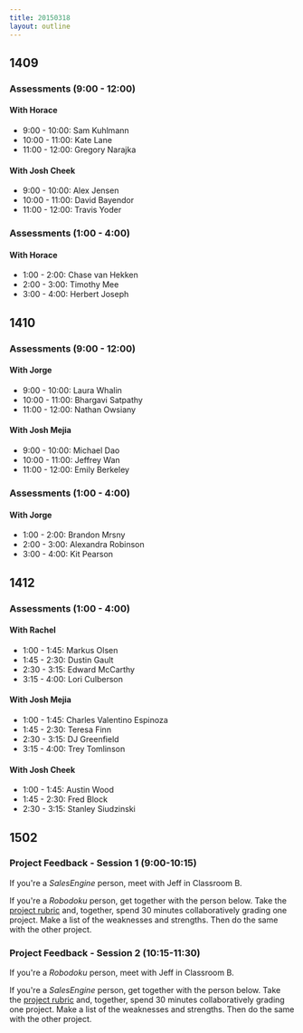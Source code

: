 ```yaml
---
title: 20150318
layout: outline
---
```


## 1409

### Assessments (9:00 - 12:00)

#### With Horace

* 9:00 - 10:00:  Sam Kuhlmann
* 10:00 - 11:00: Kate Lane
* 11:00 - 12:00: Gregory Narajka

#### With Josh Cheek

* 9:00 - 10:00:  Alex Jensen
* 10:00 - 11:00: David Bayendor
* 11:00 - 12:00: Travis Yoder

### Assessments (1:00 - 4:00)

#### With Horace

* 1:00 - 2:00: Chase van Hekken
* 2:00 - 3:00: Timothy Mee
* 3:00 - 4:00: Herbert Joseph

## 1410

### Assessments (9:00 - 12:00)

#### With Jorge

* 9:00 - 10:00:  Laura Whalin
* 10:00 - 11:00: Bhargavi Satpathy
* 11:00 - 12:00: Nathan Owsiany

#### With Josh Mejia

* 9:00 - 10:00:  Michael Dao
* 10:00 - 11:00: Jeffrey Wan
* 11:00 - 12:00: Emily Berkeley

### Assessments (1:00 - 4:00)

#### With Jorge

* 1:00 - 2:00: Brandon Mrsny
* 2:00 - 3:00: Alexandra Robinson
* 3:00 - 4:00: Kit Pearson

## 1412

### Assessments (1:00 - 4:00)

#### With Rachel

* 1:00 - 1:45: Markus Olsen
* 1:45 - 2:30: Dustin Gault
* 2:30 - 3:15: Edward McCarthy
* 3:15 - 4:00: Lori Culberson

#### With Josh Mejia

* 1:00 - 1:45: Charles Valentino Espinoza
* 1:45 - 2:30: Teresa Finn
* 2:30 - 3:15: DJ Greenfield
* 3:15 - 4:00: Trey Tomlinson

#### With Josh Cheek

* 1:00 - 1:45: Austin Wood
* 1:45 - 2:30: Fred Block
* 2:30 - 3:15: Stanley Siudzinski

## 1502

### Project Feedback - Session 1 (9:00-10:15)

If you're a *SalesEngine* person, meet with Jeff in Classroom B.

If you're a *Robodoku* person, get together with the person below. Take the
[project rubric](https://github.com/turingschool/challenges/blob/master/robodoku.markdown) and, together, spend 30 minutes collaboratively grading one
project. Make a list of the weaknesses and strengths. Then do the same with the
other project.

### Project Feedback - Session 2 (10:15-11:30)

If you're a *Robodoku* person, meet with Jeff in Classroom B.

If you're a *SalesEngine* person, get together with the person below. Take the
[project rubric](http://tutorials.jumpstartlab.com/projects/sales_engine.html) and, together, spend 30 minutes collaboratively grading one
project. Make a list of the weaknesses and strengths. Then do the same with the
other project.
